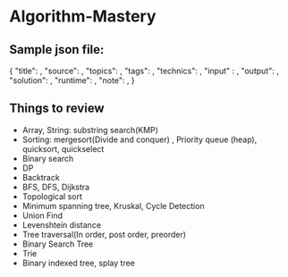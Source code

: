 # Algorithm-Mastery



## Sample json file:

{
    "title": ,
    "source": ,
    "topics": ,
    "tags": ,
    "technics": ,
    "input" : ,
    "output": ,
    "solution": ,
    "runtime": ,
    "note": ,
}


## Things to review
- Array, String: substring search(KMP)
- Sorting: mergesort(Divide and conquer) , Priority queue (heap), quicksort, quickselect
- Binary search
- DP
- Backtrack
- BFS, DFS, Dijkstra
- Topological sort
- Minimum spanning tree, Kruskal, Cycle Detection
- Union Find
- Levenshtein distance
- Tree traversal(In order, post order, preorder)
- Binary Search Tree
- Trie
- Binary indexed tree, splay tree
